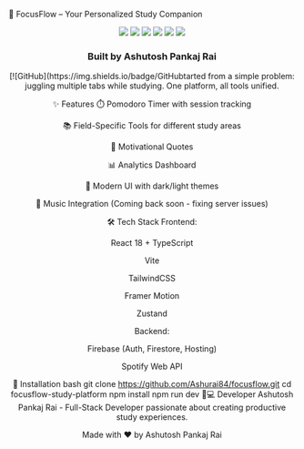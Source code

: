 🚀 FocusFlow – Your Personalized Study Companion
<div align="center"> <img src="https://img.shields.io/badge/React-18.x-61DAFB?style=for-the-badge&logo=react&logoColor=black" /> <img src="https://img.shields.io/badge/TypeScript-5.x-3178C6?style=for-the-badge&logo=typescript&logoColor=white" /> <img src="https://img.shields.io/badge/Vite-5.x-646CFF?style=for-the-badge&logo=vite&logoColor=white" /> <img src="https://img.shields.io/badge/Firebase-9.x-FFCA28?style=for-the-badge&logo=firebase&logoColor=black" /> <img src="https://img.shields.io/badge/TailwindCSS-3.x-06B6D4?style=for-the-badge&logo=tailwindcss&logoColor=white" /> <img src="https://img.shields.io/badge/Framer_Motion-10.x-0055FF?style=for-the-badge&logo=framer&logoColor=white" /> </div> <div align="center"> <h3>Built by <strong>Ashutosh Pankaj Rai</strong></h3>
[![GitHub](https://img.shields.io/badge/GitHubtarted from a simple problem: juggling multiple tabs while studying. One platform, all tools unified.

✨ Features
⏱️ Pomodoro Timer with session tracking

📚 Field-Specific Tools for different study areas

💬 Motivational Quotes

📊 Analytics Dashboard

🎨 Modern UI with dark/light themes

🎵 Music Integration (Coming back soon - fixing server issues)

🛠️ Tech Stack
Frontend:

React 18 + TypeScript

Vite

TailwindCSS

Framer Motion

Zustand

Backend:

Firebase (Auth, Firestore, Hosting)

Spotify Web API

🚀 Installation
bash
git clone https://github.com/Ashurai84/focusflow.git
cd focusflow-study-platform
npm install
npm run dev
👨💻 Developer
Ashutosh Pankaj Rai - Full-Stack Developer passionate about creating productive study experiences.

<div align="center"> Made with ❤️ by Ashutosh Pankaj Rai </div>